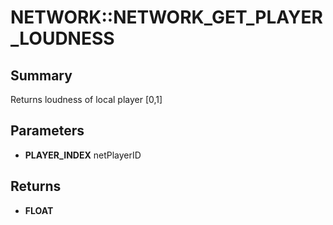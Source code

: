# NETWORK::NETWORK_GET_PLAYER_LOUDNESS

## Summary
Returns loudness of local player [0,1]

## Parameters
* **PLAYER_INDEX** netPlayerID

## Returns
* **FLOAT**